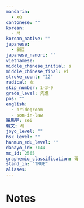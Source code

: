 ```yaml
---
mandarin:
  - xù
cantonese: ""
korean:
  - 서
korean_native: ""
japanese:
  - SEI
japanese_nanori: ""
vietnamese:
middle_chinese_initial: s
middle_chinese_final: ei
stroke_count: "12"
radical: 女
skip_number: 1-3-9
grade_level: 先進
pos: ""
english:
  - bridegroom
  - son-in-law
羅馬字: sei
韓文: 세
joyo_level: ""
hsk_level: ""
hanmun_edu_level: ""
danayo_id: 7144
mc_id: 2565
graphemic_classification: 胥
stand_in: "TRUE"
aliases:
---
```


# Notes

